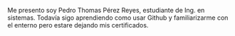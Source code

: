 Me presento soy Pedro Thomas Pérez Reyes, estudiante de Ing. en sistemas. Todavía sigo aprendiendo como usar Github y familiarizarme con el enterno pero estare dejando mis certificados.
